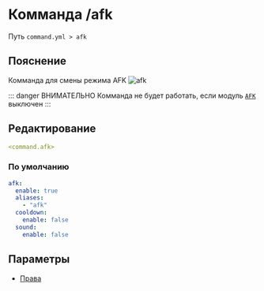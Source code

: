 # Комманда /afk
Путь `command.yml > afk`

## Пояснение
Комманда для смены режима AFK
![afk](/afkglobalmessage.png)

::: danger ВНИМАТЕЛЬНО
Комманда не будет работать, если модуль [`AFK`](/docs/message/contact/afk/) выключен
:::

## Редактирование
```yaml
<command.afk>
```

### По умолчанию
```yaml
afk:
  enable: true
  aliases:
    - "afk"
  cooldown:
    enable: false
  sound:
    enable: false
```

## Параметры

- [Права](/docs/permission/command/afk/)

<!--@include: @/parts/enable.md-->
<!--@include: @/parts/aliases.md-->
<!--@include: @/parts/cooldown.md-->
<!--@include: @/parts/sound.md-->